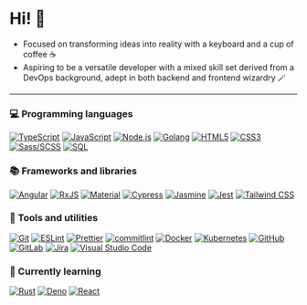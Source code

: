 <div>

# Hi! 👋

- Focused on transforming ideas into reality with a keyboard and a cup of coffee ☕
- Aspiring to be a versatile developer with a mixed skill set derived from a DevOps background, adept in both backend and frontend wizardry 🪄

</div>

---

<div>

### 💻 Programming languages

<a href="https://www.typescriptlang.org/"><img alt="TypeScript" src="https://img.shields.io/badge/TypeScript-007ACC.svg?logo=typescript&logoColor=white"></a>
<a href="https://developer.mozilla.org/en-US/docs/Web/JavaScript"><img alt="JavaScript" src="https://img.shields.io/badge/JavaScript-F7DF1E.svg?logo=javascript&logoColor=black"></a>
<a href="https://nodejs.org/"><img alt="Node.js" src="https://img.shields.io/badge/Node.js-43853D.svg?logo=node.js&logoColor=white"></a>
<a href="https://go.dev/"><img alt="Golang" src="https://img.shields.io/badge/Golang-00ADD8?logo=go&logoColor=white"></a>
<a href="https://developer.mozilla.org/en-US/docs/Glossary/HTML5"><img alt="HTML5" src="https://img.shields.io/badge/HTML-E34F26.svg?logo=html5&logoColor=white"></a>
<a href="https://developer.mozilla.org/en-US/docs/Web/CSS"><img alt="CSS3" src="https://img.shields.io/badge/CSS-1572B6.svg?logo=css3&logoColor=white"></a>
<a href="https://sass-lang.com/"><img alt="Sass/SCSS" src="https://img.shields.io/badge/Sass-CC6699.svg?logo=sass&logoColor=white"></a>
<a href="https://developer.mozilla.org/en-US/docs/Glossary/SQL"><img alt="SQL" src="https://img.shields.io/badge/SQL-025E8C.svg?logo=redis&logoColor=white"></a>

### 📚 Frameworks and libraries

<a href="https://angular.dev/"><img alt="Angular" src="https://img.shields.io/badge/Angular-DD0031?logo=angular&logoColor=white"></a>
<a href="https://rxjs.dev/"><img alt="RxJS" src="https://img.shields.io/badge/RxJS-%23B7178C.svg?logo=reactivex&logoColor=white"></a>
<a href="https://material.angular.io/"><img alt="Material" src="https://img.shields.io/badge/Material-%23B7178C.svg?logo=material+design&logoColor=white"></a>
<a href="https://www.cypress.io/"><img alt="Cypress" src="https://img.shields.io/badge/Cypress-%23E5E5E5?logo=cypress&logoColor=058a5e"></a>
<a href="https://jasmine.github.io/"><img alt="Jasmine" src="https://img.shields.io/badge/Jasmine-%238A4182?logo=Jasmine&logoColor=white"></a>
<a href="https://jestjs.io/"><img alt="Jest" src="https://img.shields.io/badge/Jest-%23C21325?logo=jest&logoColor=white"></a>
<a href="https://tailwindcss.com/"><img alt="Tailwind CSS" src="https://img.shields.io/badge/Tailwind_CSS-38B2AC?logo=tailwind-css&logoColor=white"></a>

### 🧰 Tools and utilities

<a href="https://git-scm.com/"><img alt="Git" src="https://img.shields.io/badge/Git-E44C30?logo=git&logoColor=white"></a>
<a href="https://eslint.org/"><img alt="ESLint" src="https://img.shields.io/badge/ESLint-4B3263?logo=eslint&logoColor=white"></a>
<a href="https://prettier.io/"><img alt="Prettier" src="https://img.shields.io/badge/Prettier-F7B93E?logo=Prettier&logoColor=black"></a>
<a href="https://commitlint.js.org/"><img alt="commitlint" src="https://img.shields.io/badge/commitlint-E44C30?logo=commitlint&logoColor=white"></a>
<a href="https://www.docker.com/"><img alt="Docker" src="https://img.shields.io/badge/Docker-%230db7ed.svg?logo=docker&logoColor=white"></a>
<a href="https://kubernetes.io/"><img alt="Kubernetes" src="https://img.shields.io/badge/Kubernetes-%23326ce5.svg?logo=kubernetes&logoColor=white"></a>
<a href="https://github.com/"><img alt="GitHub" src="https://img.shields.io/badge/GitHub-181717.svg?logo=github&logoColor=white"></a>
<a href="https://about.gitlab.com/"><img alt="GitLab" src="https://img.shields.io/badge/GitLab-FC6D26.svg?logo=gitlab&logoColor=white"></a>
<a href="https://www.atlassian.com/es/software/jira"><img alt="Jira" src="https://img.shields.io/badge/Jira-0052CC.svg?logo=jira&logoColor=white"></a>
<a href="https://code.visualstudio.com/"><img alt="Visual Studio Code" src="https://img.shields.io/badge/VS%20Code-0078d7.svg?logo=visual-studio-code&logoColor=white"></a>

### 🌱 Currently learning

<a href="https://www.rust-lang.org/"><img alt="Rust" src="https://img.shields.io/badge/Rust-000000.svg?logo=rust&logoColor=white"></a>
<a href="https://deno.com/"><img alt="Deno" src="https://img.shields.io/badge/Deno-111111.svg?logo=deno&logoColor=white"></a>
<a href="https://react.dev/"><img alt="React" src="https://img.shields.io/badge/React-222222.svg?logo=react&logoColor=white"></a>

</div>
